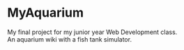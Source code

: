 # MyAquarium

My final project for my junior year Web Development class.<br/>
An aquarium wiki with a fish tank simulator. 
